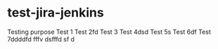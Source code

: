 # test-jira-jenkins
Testing purpose
Test 1
Test 2fd
Test 3
Test 4dsd
Test 5s
Test 6df
Test 7ddddfd
fffv
dsfffd
sf
d
